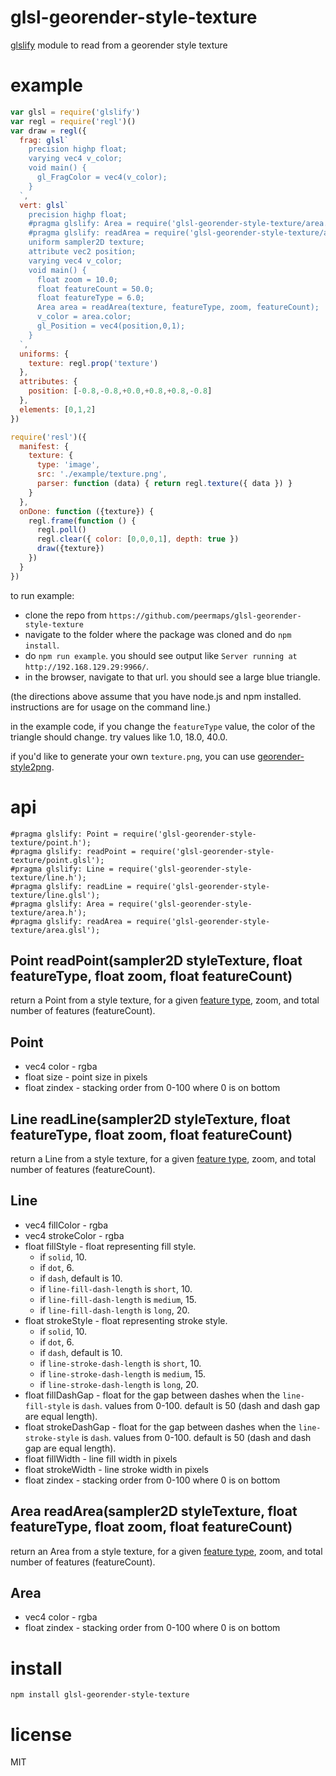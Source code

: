 # glsl-georender-style-texture

[glslify](https://www.npmjs.com/package/glslify) module to read from a georender style texture

# example

```js
var glsl = require('glslify')
var regl = require('regl')()
var draw = regl({
  frag: glsl`
    precision highp float;
    varying vec4 v_color;
    void main() {
      gl_FragColor = vec4(v_color);
    }
  `,
  vert: glsl`
    precision highp float;
    #pragma glslify: Area = require('glsl-georender-style-texture/area.h');
    #pragma glslify: readArea = require('glsl-georender-style-texture/area.glsl');
    uniform sampler2D texture;
    attribute vec2 position;
    varying vec4 v_color;
    void main() {
      float zoom = 10.0;
      float featureCount = 50.0;
      float featureType = 6.0;
      Area area = readArea(texture, featureType, zoom, featureCount);
      v_color = area.color;
      gl_Position = vec4(position,0,1);
    }
  `,
  uniforms: {
    texture: regl.prop('texture')
  },
  attributes: {
    position: [-0.8,-0.8,+0.0,+0.8,+0.8,-0.8]
  },
  elements: [0,1,2]
})

require('resl')({
  manifest: {
    texture: {
      type: 'image',
      src: './example/texture.png',
      parser: function (data) { return regl.texture({ data }) }
    }
  },
  onDone: function ({texture}) {
    regl.frame(function () {
      regl.poll()
      regl.clear({ color: [0,0,0,1], depth: true })
      draw({texture})
    })
  }
})
```

to run example:

* clone the repo from `https://github.com/peermaps/glsl-georender-style-texture`
* navigate to the folder where the package was cloned and do `npm install`.
* do `npm run example`. you should see output like `Server running at http://192.168.129.29:9966/`.
* in the browser, navigate to that url. you should see a large blue triangle.

(the directions above assume that you have node.js and npm installed. instructions are for usage on the command line.)

in the example code, if you change the `featureType` value, the color of the triangle should change. try values like 1.0, 18.0, 40.0.

if you'd like to generate your own `texture.png`, you can use
[georender-style2png](https://www.npmjs.com/package/georender-style2png).


# api

```
#pragma glslify: Point = require('glsl-georender-style-texture/point.h');
#pragma glslify: readPoint = require('glsl-georender-style-texture/point.glsl');
#pragma glslify: Line = require('glsl-georender-style-texture/line.h');
#pragma glslify: readLine = require('glsl-georender-style-texture/line.glsl');
#pragma glslify: Area = require('glsl-georender-style-texture/area.h');
#pragma glslify: readArea = require('glsl-georender-style-texture/area.glsl');
```

## Point readPoint(sampler2D styleTexture, float featureType, float zoom, float featureCount)

return a Point from a style texture, for a given
[feature type](https://github.com/peermaps/georender-pack/blob/master/features.json),
zoom, and total number of features (featureCount).

## Point

* vec4 color - rgba
* float size - point size in pixels
* float zindex - stacking order from 0-100 where 0 is on bottom

## Line readLine(sampler2D styleTexture, float featureType, float zoom, float featureCount)

return a Line from a style texture, for a given
[feature type](https://github.com/peermaps/georender-pack/blob/master/features.json),
zoom, and total number of features (featureCount).

## Line

* vec4 fillColor - rgba
* vec4 strokeColor - rgba
* float fillStyle - float representing fill style.
    * if `solid`, 10.
    * if `dot`, 6.
    * if `dash`, default is 10.
    * if `line-fill-dash-length` is `short`, 10.
    * if `line-fill-dash-length` is `medium`, 15.
    * if `line-fill-dash-length` is `long`, 20.
* float strokeStyle - float representing stroke style.
    * if `solid`, 10.
    * if `dot`, 6.
    * if `dash`, default is 10.
    * if `line-stroke-dash-length` is `short`, 10.
    * if `line-stroke-dash-length` is `medium`, 15.
    * if `line-stroke-dash-length` is `long`, 20.
* float fillDashGap - float for the gap between dashes when the `line-fill-style` is `dash`. values from 0-100. default is 50 (dash and dash gap are equal length).
* float strokeDashGap - float for the gap between dashes when the `line-stroke-style` is `dash`. values from 0-100. default is 50 (dash and dash gap are equal length).
* float fillWidth - line fill width in pixels
* float strokeWidth - line stroke width in pixels
* float zindex - stacking order from 0-100 where 0 is on bottom

## Area readArea(sampler2D styleTexture, float featureType, float zoom, float featureCount)

return an Area from a style texture, for a given
[feature type](https://github.com/peermaps/georender-pack/blob/master/features.json),
zoom, and total number of features (featureCount).

## Area

* vec4 color - rgba
* float zindex - stacking order from 0-100 where 0 is on bottom

# install

`npm install glsl-georender-style-texture`

# license

MIT

